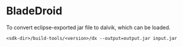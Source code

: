 # BladeDroid

To convert eclipse-exported jar file to dalvik, which can be loaded.

    <sdk-dir>/build-tools/<version>/dx --output=output.jar input.jar

